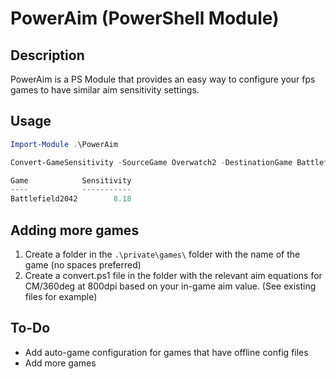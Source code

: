 # PowerAim (PowerShell Module)

## Description
PowerAim is a PS Module that provides an easy way to configure your fps games to have similar aim sensitivity settings.

## Usage
```powershell
Import-Module .\PowerAim

Convert-GameSensitivity -SourceGame Overwatch2 -DestinationGame Battlefield2042 -Sensitivity 6.2 

Game            Sensitivity
----            -----------
Battlefield2042        8.18
```

## Adding more games
1. Create a folder in the `.\private\games\` folder with the name of the game (no spaces preferred)
2. Create a convert.ps1 file in the folder with the relevant aim equations for CM/360deg at 800dpi based on your in-game aim value. (See existing files for example)

## To-Do
- Add auto-game configuration for games that have offline config files
- Add more games